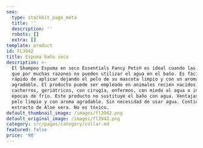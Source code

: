 ```yaml
---
seo:
  type: stackbit_page_meta
  title: ''
  description: ''
  robots: []
  extra: []
template: product
id: FL3942
title: Espuma baño seco
description: >-
  El Shampoo Espuma en seco Essentials Fancy Pets® es ideal cuando las mascotas
  que por muchas razones no pueden utilizar el agua en el baño. Es fácil y
  rápido de aplicar dejando el pelo de su mascota limpio y con un aroma
  agradable. El producto puede ser empleado en animales recién nacidos,
  cachorros, geriátricos, con cirugía, enfermos, con miedo al agua o incluso en
  épocas de frío. Este producto no sustituye el baño con agua. Ventajas: Deja el
  pelo limpio y con aroma agradable. Sin necesidad de usar agua. Contiene
  extracto de Aloe vera. No es tóxico.
default_thumbnail_image: /images/fl3942.png
default_original_image: /images/fl3942.png
category: src/pages/category/collar.md
featured: false
price: '98'
---
```


